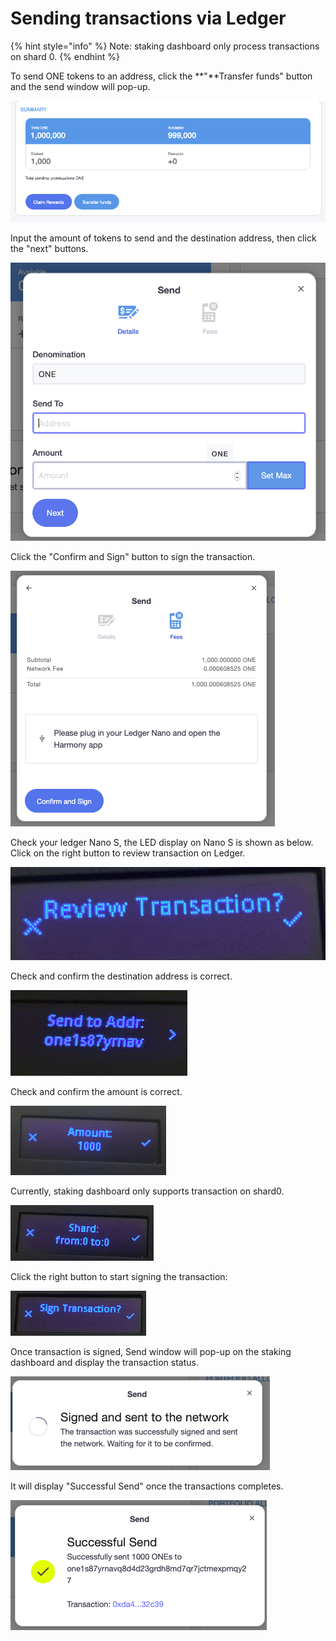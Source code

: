 # Sending transactions via Ledger

{% hint style="info" %}
Note: staking dashboard only process transactions on shard 0.
{% endhint %}

To send ONE tokens to an address, click the **"**Transfer funds" button and the send window will pop-up.

![](../../../.gitbook/assets/image%20%28135%29.png)

Input the amount of tokens to send and the destination address, then click the "next" buttons.

![](../../../.gitbook/assets/image%20%28126%29.png)

Click the "Confirm and Sign" button to sign the transaction.

![](../../../.gitbook/assets/image%20%2834%29.png)

Check your ledger Nano S, the LED display on Nano S is shown as below.  Click on the right button to review transaction on Ledger.

![](../../../.gitbook/assets/image%20%2825%29.png)

Check and confirm the destination address is correct.

![](../../../.gitbook/assets/image%20%28128%29.png)

Check and confirm the amount is correct.

![](../../../.gitbook/assets/image%20%28140%29.png)

Currently, staking dashboard only supports transaction on shard0.

![](../../../.gitbook/assets/image%20%2837%29.png)

Click the right button to start signing the transaction:

![](../../../.gitbook/assets/image%20%2881%29.png)

Once transaction is signed, Send window will pop-up on the staking dashboard and display the transaction status.

![](../../../.gitbook/assets/image%20%2891%29.png)

 It will display "Successful Send" once the transactions completes.

![](../../../.gitbook/assets/image%20%28156%29.png)

